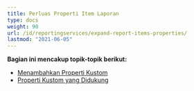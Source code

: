 ```yaml
---
title: Perluas Properti Item Laporan
type: docs
weight: 90
url: /id/reportingservices/expand-report-items-properties/
lastmod: "2021-06-05"
---
```


**Bagian ini mencakup topik-topik berikut:**

- [Menambahkan Properti Kustom](/pdf/id/reportingservices/adding-custom-properties/)
- [Properti Kustom yang Didukung](/pdf/id/reportingservices/custom-properties-supported/)